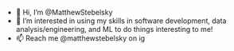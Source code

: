- 👋 Hi, I’m @MatthewStebelsky
- 👀 I’m interested in using my skills in software development, data analysis/engineering, and ML to do things interesting to me!
- 📫 Reach me @matthewstebelsky on ig

<!---
MatthewStebelsky/MatthewStebelsky is a ✨ special ✨ repository because its `README.md` (this file) appears on your GitHub profile.
You can click the Preview link to take a look at your changes.
--->
